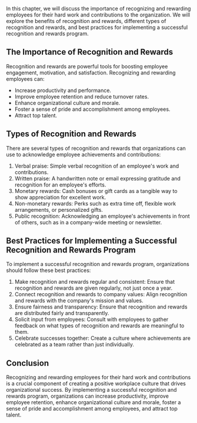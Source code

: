 
In this chapter, we will discuss the importance of recognizing and rewarding employees for their hard work and contributions to the organization. We will explore the benefits of recognition and rewards, different types of recognition and rewards, and best practices for implementing a successful recognition and rewards program.

The Importance of Recognition and Rewards
-----------------------------------------

Recognition and rewards are powerful tools for boosting employee engagement, motivation, and satisfaction. Recognizing and rewarding employees can:

* Increase productivity and performance.
* Improve employee retention and reduce turnover rates.
* Enhance organizational culture and morale.
* Foster a sense of pride and accomplishment among employees.
* Attract top talent.

Types of Recognition and Rewards
--------------------------------

There are several types of recognition and rewards that organizations can use to acknowledge employee achievements and contributions:

1. Verbal praise: Simple verbal recognition of an employee's work and contributions.
2. Written praise: A handwritten note or email expressing gratitude and recognition for an employee's efforts.
3. Monetary rewards: Cash bonuses or gift cards as a tangible way to show appreciation for excellent work.
4. Non-monetary rewards: Perks such as extra time off, flexible work arrangements, or personalized gifts.
5. Public recognition: Acknowledging an employee's achievements in front of others, such as in a company-wide meeting or newsletter.

Best Practices for Implementing a Successful Recognition and Rewards Program
----------------------------------------------------------------------------

To implement a successful recognition and rewards program, organizations should follow these best practices:

1. Make recognition and rewards regular and consistent: Ensure that recognition and rewards are given regularly, not just once a year.
2. Connect recognition and rewards to company values: Align recognition and rewards with the company's mission and values.
3. Ensure fairness and transparency: Ensure that recognition and rewards are distributed fairly and transparently.
4. Solicit input from employees: Consult with employees to gather feedback on what types of recognition and rewards are meaningful to them.
5. Celebrate successes together: Create a culture where achievements are celebrated as a team rather than just individually.

Conclusion
----------

Recognizing and rewarding employees for their hard work and contributions is a crucial component of creating a positive workplace culture that drives organizational success. By implementing a successful recognition and rewards program, organizations can increase productivity, improve employee retention, enhance organizational culture and morale, foster a sense of pride and accomplishment among employees, and attract top talent.
